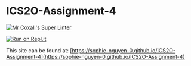 # ICS2O-Assignment-4

[![Mr Coxall's Super Linter](https://github.com/sophie-nguyen-0/ICS2O-Assignment-4/workflows/Mr%20Coxall's%20Super%20Linter/badge.svg)](https://github.com/sophie-nguyen-0/ICS2O-Assignment-4/actions/)

[![Run on Repl.it](https://repl.it/badge/github/sophie-nguyen-0/ICS2O-Assignment-4)](https://repl.it/github/sophie-nguyen-0/ICS2O-Assignment-4)

This site can be found at: [https://sophie-nguyen-0.github.io/ICS2O-Assignment-4](https://sophie-nguyen-0.github.io/ICS2O-Assignment-4)
